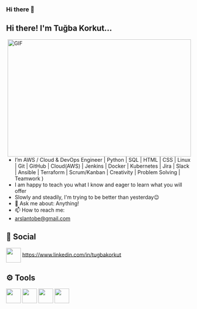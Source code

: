 ### Hi there 👋


<!--
**arslantobe/arslantobe** is a ✨ _special_ ✨ repository because its `README.md` (this file) appears on your GitHub profile.

Here are some ideas to get you started:

- 🔭 I’m currently working on ...
- 🌱 I’m currently learning ...
- 👯 I’m looking to collaborate on ...
- 🤔 I’m looking for help with ...
- 💬 Ask me about ...
- 📫 How to reach me: ...
- 😄 Pronouns: ...
- ⚡ Fun fact: ...
-->





<h2>    Hi there! I'm Tuğba Korkut... </h2>

 <img align="right" alt="GIF" src="https://media.giphy.com/media/hpXdHPfFI5wTABdDx9/giphy.gif" width="500" height="320" />



-  I’m  AWS  / Cloud & DevOps Engineer | Python | SQL | HTML | CSS | Linux | Git | GitHub | Cloud(AWS) | Jenkins | Docker | Kubernetes | Jira | Slack | Ansible | Terraform | Scrum/Kanban | Creativity | Problem Solving | Teamwork )
-  I am happy to teach you what I know and eager to learn what you will offer
-  Slowly and steadily, I'm trying to be better than yesterday😉
- 💬  Ask me about: Anything!
- 📫  How to reach me: 
-  arslantobe@gmail.com

## :woman: Social 

<a href="http://linkedin.com/in/tugbakorkut" target="blank"><img align="center" src="https://cdn2.iconfinder.com/data/icons/social-media-2285/512/1_Linkedin_unofficial_colored_svg-512.png" alt="" height="40" width="40" /></a>
https://www.linkedin.com/in/tugbakorkut

## ⚙ Tools
<a href="https://kubernetes.io/" target="blank"><img align="center" src="https://user-images.githubusercontent.com/19824574/41482054-47a3a702-70a2-11e8-9561-de51c5f71220.png" alt="" height="40" width="40" /></a>
<a href="https://www.docker.com/" target="blank"><img align="center" src="https://cdn4.iconfinder.com/data/icons/logos-and-brands/512/97_Docker_logo_logos-512.png" alt="" height="40" width="40" /></a>
<a href="https://www.terraform.io/" target="blank"><img align="center" src="https://www.datocms-assets.com/2885/1620155116-brandhcterraformverticalcolor.svg" alt="" height="40" width="40" /></a>
<a href="https://www.terraform.io" target="blank"><img align="center" src="https://elabify.com/wp-content/uploads/2020/02/1200px-Jenkins_logo.svg.png" alt="" height="40" width="40" /></a>
<!---
**arslantobe/arslantobe** is a ✨ special ✨ repository because its `README.md` (this file) appears on your GitHub profile.

